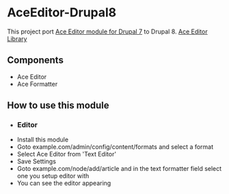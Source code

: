 # AceEditor-Drupal8
This project port <a href="https://www.drupal.org/project/ace_editor">Ace Editor module for Drupal 7</a> to Drupal 8.
<a href="https://ace.c9.io/#nav=about">Ace Editor Library</a>
<h2>Components</h2>
  <ul>
  <li>Ace Editor</li>
  <li>Ace Formatter</li>
  </ul>
<div>
  <h2>How to use this module</h2>
  <ul>
  <li><h3>Editor</h3></li>
  <li>Install this module</li>
  <li>Goto example.com/admin/config/content/formats and select a format</li>
  <li>Select Ace Editor from 'Text Editor'</li>
  <li>Save Settings</li>
  <li>Goto example.com/node/add/article and in the text formatter field select one you setup editor with</li>
  <li>You can see the editor appearing</li>
</ul>
</div>
